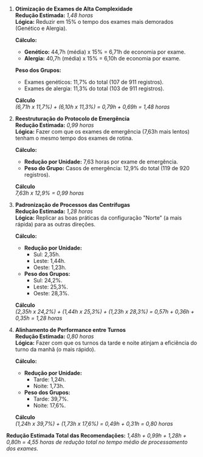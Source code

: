 1. **Otimização de Exames de Alta Complexidade**  
   **Redução Estimada:** _1,48 horas_  
   **Lógica:** Reduzir em 15% o tempo dos exames mais demorados (Genético e Alergia).

   **Cálculo:**

   - **Genético:** 44,7h (média) x 15% = 6,71h de economia por exame.
   - **Alergia:** 40,7h (média) x 15% = 6,10h de economia por exame.

   **Peso dos Grupos:**

   - Exames genéticos: 11,7% do total (107 de 911 registros).
   - Exames de alergia: 11,3% do total (103 de 911 registros).

   **Cálculo**  
   _(6,71h x 11,7%) + (6,10h x 11,3%) = 0,79h + 0,69h = 1,48 horas_

2. **Reestruturação do Protocolo de Emergência**  
   **Redução Estimada:** _0,99 horas_  
   **Lógica:** Fazer com que os exames de emergência (7,63h mais lentos) tenham o mesmo tempo dos exames de rotina.

   **Cálculo:**

   - **Redução por Unidade:** 7,63 horas por exame de emergência.
   - **Peso do Grupo:** Casos de emergência: 12,9% do total (119 de 920 registros).

   **Cálculo**  
   _7,63h x 12,9% = 0,99 horas_

3. **Padronização de Processos das Centrífugas**  
   **Redução Estimada:** _1,28 horas_  
   **Lógica:** Replicar as boas práticas da configuração "Norte" (a mais rápida) para as outras direções.

   **Cálculo:**

   - **Redução por Unidade:**
     - Sul: 2,35h.
     - Leste: 1,44h.
     - Oeste: 1,23h.
   - **Peso dos Grupos:**
     - Sul: 24,2%.
     - Leste: 25,3%.
     - Oeste: 28,3%.

   **Cálculo**  
   _(2,35h x 24,2%) + (1,44h x 25,3%) + (1,23h x 28,3%) = 0,57h + 0,36h + 0,35h = 1,28 horas_

4. **Alinhamento de Performance entre Turnos**  
   **Redução Estimada:** _0,80 horas_  
   **Lógica:** Fazer com que os turnos da tarde e noite atinjam a eficiência do turno da manhã (o mais rápido).

   **Cálculo:**

   - **Redução por Unidade:**
     - Tarde: 1,24h.
     - Noite: 1,73h.
   - **Peso dos Grupos:**
     - Tarde: 39,7%.
     - Noite: 17,6%.

   **Cálculo**  
   _(1,24h x 39,7%) + (1,73h x 17,6%) = 0,49h + 0,31h = 0,80 horas_

**Redução Estimada Total das Recomendações:**
_1,48h + 0,99h + 1,28h + 0,80h = 4,55 horas de redução total no tempo médio de processamento dos exames._
